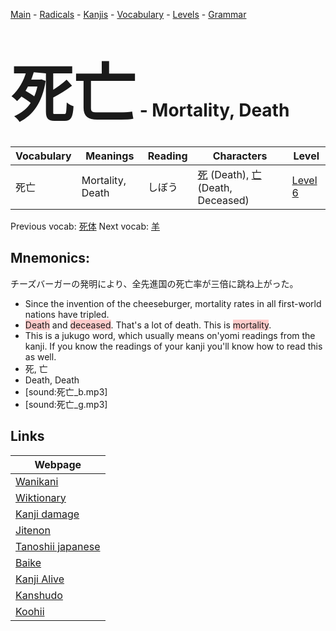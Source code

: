 <style> bigfont {font-size: 100px}</style>
[Main](../README.md) -
[Radicals](../radicals.md) -
[Kanjis](../kanjis.md) -
[Vocabulary](../vocabulary.md) -
[Levels](../levels.md) -
[Grammar](../grammar.md)
# <bigfont> 死亡</bigfont> - Mortality, Death 

| Vocabulary | Meanings | Reading | Characters | Level |
| --- | --- | --- | --- | --- |
| 死亡 | Mortality, Death | しぼう |  [死](../kanjis/死.md) (Death), [亡](../kanjis/亡.md) (Death, Deceased) | [Level 6](../levels/wk_level6.md) |

Previous vocab: [死体](死体.md) Next vocab: [羊](羊.md) 

## Mnemonics:
チーズバーガーの発明により、全先進国の死亡率が三倍に跳ね上がった。
* Since the invention of the cheeseburger, mortality rates in all first-world nations have tripled.
* <span style="background-color:#ffcccb"> Death</span> and <span style="background-color:#ffcccb"> deceased</span>. That's a lot of death. This is <span style="background-color:#ffcccb"> mortality</span>.
* This is a jukugo word, which usually means on'yomi readings from the kanji. If you know the readings of your kanji you'll know how to read this as well.
* 死, 亡
* Death, Death
* [sound:死亡_b.mp3]
* [sound:死亡_g.mp3]


## Links 

| Webpage |
| --- |
| [Wanikani          ](https://www.wanikani.com/kanji/死亡) |
| [Wiktionary        ](https://en.wiktionary.org/wiki/死亡) |
| [Kanji damage      ](http://www.kanjidamage.com/kanji/search?utf8=✓&q=死亡) |
| [Jitenon           ](https://jitenon.com/kanji/死亡) |
| [Tanoshii japanese ](https://www.tanoshiijapanese.com/dictionary/kanji.cfm?k=死亡) |
| [Baike             ](https://baike.baidu.com/item/死亡) |
| [Kanji Alive       ](https://app.kanjialive.com/死亡) |
| [Kanshudo          ](https://www.kanshudo.com/searchmn?q=死亡) |
| [Koohii            ](https://kanji.koohii.com/study/kanji/死亡) |
